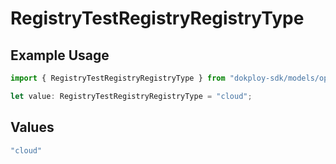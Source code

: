 # RegistryTestRegistryRegistryType

## Example Usage

```typescript
import { RegistryTestRegistryRegistryType } from "dokploy-sdk/models/operations";

let value: RegistryTestRegistryRegistryType = "cloud";
```

## Values

```typescript
"cloud"
```